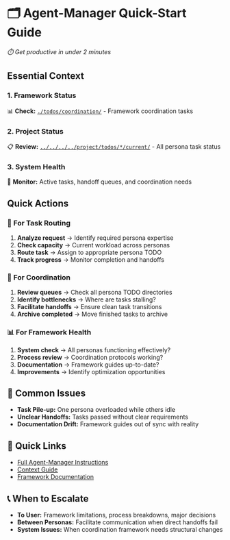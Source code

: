 # 🗂️ Agent-Manager Quick-Start Guide

*⏱️ Get productive in under 2 minutes*

## Essential Context

### 1. Framework Status
📊 **Check:** [`./todos/coordination/`](./todos/coordination/) - Framework coordination tasks

### 2. Project Status
📋 **Review:** [`../../../../project/todos/*/current/`](../../../../project/todos/) - All persona task status

### 3. System Health
🔧 **Monitor:** Active tasks, handoff queues, and coordination needs

## Quick Actions

### 🎯 For Task Routing
1. **Analyze request** → Identify required persona expertise  
2. **Check capacity** → Current workload across personas  
3. **Route task** → Assign to appropriate persona TODO  
4. **Track progress** → Monitor completion and handoffs

### 🔄 For Coordination
1. **Review queues** → Check all persona TODO directories  
2. **Identify bottlenecks** → Where are tasks stalling?  
3. **Facilitate handoffs** → Ensure clean task transitions  
4. **Archive completed** → Move finished tasks to archive

### 📊 For Framework Health
1. **System check** → All personas functioning effectively?  
2. **Process review** → Coordination protocols working?  
3. **Documentation** → Framework guides up-to-date?  
4. **Improvements** → Identify optimization opportunities

## 🚨 Common Issues
- **Task Pile-up:** One persona overloaded while others idle
- **Unclear Handoffs:** Tasks passed without clear requirements
- **Documentation Drift:** Framework guides out of sync with reality

## 🔗 Quick Links
- [Full Agent-Manager Instructions](./INSTRUCTIONS.md)
- [Context Guide](./CONTEXT-GUIDE.md)
- [Framework Documentation](../../PERSONA-FRAMEWORK.md)

## 📞 When to Escalate
- **To User:** Framework limitations, process breakdowns, major decisions
- **Between Personas:** Facilitate communication when direct handoffs fail
- **System Issues:** When coordination framework needs structural changes
